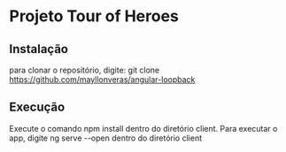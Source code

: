 # Projeto Tour of Heroes
 ## Instalação
para clonar o repositório, digite: git clone https://github.com/mayllonveras/angular-loopback
 ## Execução
Execute o comando npm install dentro do diretório client.
 Para executar o app, digite ng serve --open dentro do diretório client 
